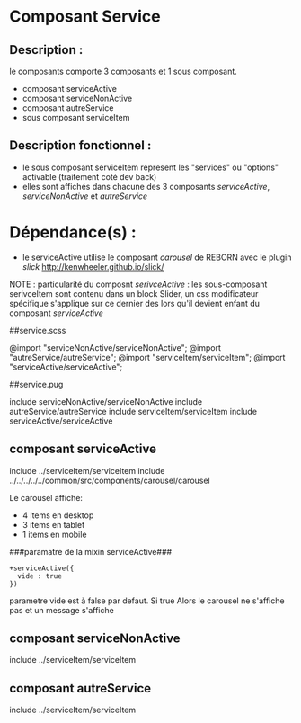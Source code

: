 # Composant Service

## Description :

le composants comporte 3 composants et 1 sous composant.
- composant serviceActive
- composant serviceNonActive
- composant autreService
- sous composant serviceItem

## Description fonctionnel :

- le sous composant serviceItem represent les "services" ou "options" activable (traitement coté dev back)
- elles sont affichés dans chacune des 3 composants *serviceActive*, *serviceNonActive* et *autreService*


# Dépendance(s) :

- le serviceActive utilise le composant *carousel* de REBORN avec le plugin *slick*
http://kenwheeler.github.io/slick/

NOTE : particularité du composnt *serivceActive* :
les sous-composant serivceItem sont contenu dans un block Slider, un css modificateur spécifique s'applique sur ce dernier des lors qu'il devient enfant du composant *serviceActive*

##service.scss

@import "serviceNonActive/serviceNonActive";
@import "autreService/autreService";
@import "serviceItem/serviceItem";
@import "serviceActive/serviceActive";


##service.pug

include serviceNonActive/serviceNonActive
include autreService/autreService
include serviceItem/serviceItem
include serviceActive/serviceActive


## composant serviceActive
include ../serviceItem/serviceItem
include ../../../../../common/src/components/carousel/carousel

Le carousel affiche:
- 4 items en desktop
- 3 items en tablet
- 1 items en mobile

###paramatre de la mixin serviceActive###

    +serviceActive({
      vide : true
    })

parametre vide est à false par defaut.
Si true Alors le carousel ne s'affiche pas et un message s'affiche


## composant serviceNonActive
include ../serviceItem/serviceItem

## composant autreService
include ../serviceItem/serviceItem


